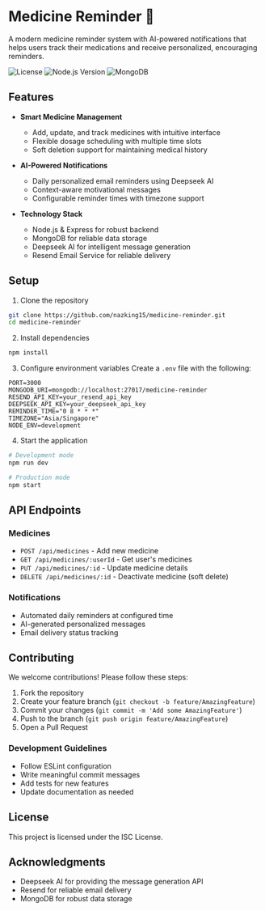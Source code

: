 # Medicine Reminder 💊

A modern medicine reminder system with AI-powered notifications that helps users track their medications and receive personalized, encouraging reminders.

![License](https://img.shields.io/badge/license-ISC-blue.svg)
![Node.js Version](https://img.shields.io/badge/node-%3E%3D%2014.0.0-brightgreen)
![MongoDB](https://img.shields.io/badge/MongoDB-%234ea94b.svg?&logo=mongodb&logoColor=white)

## Features

- **Smart Medicine Management**
  - Add, update, and track medicines with intuitive interface
  - Flexible dosage scheduling with multiple time slots
  - Soft deletion support for maintaining medical history

- **AI-Powered Notifications**
  - Daily personalized email reminders using Deepseek AI
  - Context-aware motivational messages
  - Configurable reminder times with timezone support

- **Technology Stack**
  - Node.js & Express for robust backend
  - MongoDB for reliable data storage
  - Deepseek AI for intelligent message generation
  - Resend Email Service for reliable delivery

## Setup

1. Clone the repository
```bash
git clone https://github.com/nazking15/medicine-reminder.git
cd medicine-reminder
```

2. Install dependencies
```bash
npm install
```

3. Configure environment variables
Create a `.env` file with the following:
```env
PORT=3000
MONGODB_URI=mongodb://localhost:27017/medicine-reminder
RESEND_API_KEY=your_resend_api_key
DEEPSEEK_API_KEY=your_deepseek_api_key
REMINDER_TIME="0 8 * * *"
TIMEZONE="Asia/Singapore"
NODE_ENV=development
```

4. Start the application
```bash
# Development mode
npm run dev

# Production mode
npm start
```

## API Endpoints

### Medicines
- `POST /api/medicines` - Add new medicine
- `GET /api/medicines/:userId` - Get user's medicines
- `PUT /api/medicines/:id` - Update medicine details
- `DELETE /api/medicines/:id` - Deactivate medicine (soft delete)

### Notifications
- Automated daily reminders at configured time
- AI-generated personalized messages
- Email delivery status tracking

## Contributing

We welcome contributions! Please follow these steps:

1. Fork the repository
2. Create your feature branch (`git checkout -b feature/AmazingFeature`)
3. Commit your changes (`git commit -m 'Add some AmazingFeature'`)
4. Push to the branch (`git push origin feature/AmazingFeature`)
5. Open a Pull Request

### Development Guidelines
- Follow ESLint configuration
- Write meaningful commit messages
- Add tests for new features
- Update documentation as needed

## License

This project is licensed under the ISC License.

## Acknowledgments

- Deepseek AI for providing the message generation API
- Resend for reliable email delivery
- MongoDB for robust data storage 